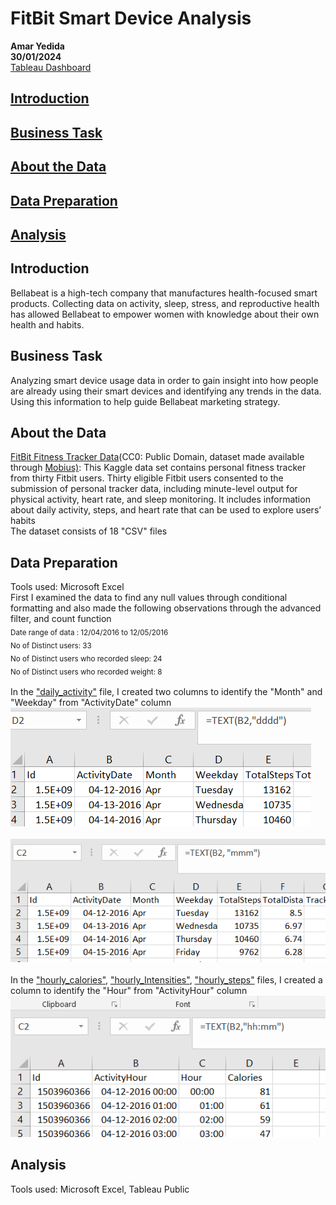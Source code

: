 # **FitBit Smart Device Analysis**
**Amar Yedida**<br>
**30/01/2024**<br>
[Tableau Dashboard](https://public.tableau.com/views/Bellabeat_capstone_case_study/Dashboard1?:language=en-US&:display_count=n&:origin=viz_share_link)
## [**Introduction**](#introduction)  
## [**Business Task**](#business-task)  
## [**About the Data**](#about-the-data)  
## [**Data Preparation**](#data-preparation)  
## [**Analysis**](#analysis)  


## Introduction<br>
Bellabeat is a high-tech company that manufactures health-focused smart products. Collecting data on activity, sleep, stress, and reproductive health has allowed Bellabeat to empower women with knowledge about their own health and habits.
## Business Task<br>
Analyzing smart device usage data in order to gain insight into how people are already using their smart devices and identifying any trends in the data. Using this information to help guide Bellabeat marketing strategy.<br>
## About the Data
<a href="https://www.kaggle.com/datasets/arashnic/fitbit">FitBit Fitness Tracker Data</a>(CC0: Public Domain, dataset made available through <a href="https://www.kaggle.com/arashnic">Mobius)</a>: This Kaggle data set contains personal fitness tracker from thirty Fitbit users. Thirty eligible Fitbit users consented to the submission of personal tracker data, including minute-level output for physical activity, heart rate, and sleep monitoring. It includes information about daily activity, steps, and heart rate that can be used to explore users’ habits <br>
The dataset consists of 18 "CSV" files
## Data Preparation
Tools used: Microsoft Excel <br> 
First I examined the data to find any null values through conditional formatting and also made the following observations through the advanced filter, and count function <br>
<sub> Date range of data : 12/04/2016 to 12/05/2016  <br>
No of Distinct users: 33<br>
No of Distinct users who recorded sleep: 24 <br>
No of Distinct users who recorded weight: 8</sub><br>
<br>
In the ["daily_activity"](cleaned%20data/daily_activity.csv) file, I created two columns to identify the "Month" and "Weekday" from "ActivityDate" column <br>
![day_formula](Images/Formula_date.png)<br>
<br>![month_formula](Images/Formula_month.png)<br>
<br>
In the ["hourly_calories"](cleaned%20data/hourly_calories.csv), ["hourly_Intensities"](cleaned%20data/hourly_Intensities.csv), ["hourly_steps"](cleaned%20data/hourly_steps.csv) files, I created a column to identify the "Hour" from "ActivityHour" column<br>
![hour_formula](Images/Formula_hour.png) <br>
## Analysis
Tools used: Microsoft Excel, Tableau Public




